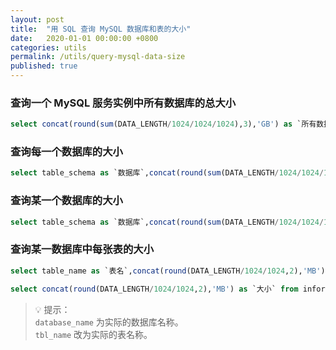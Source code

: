 ```yaml
---
layout: post
title:  "用 SQL 查询 MySQL 数据库和表的大小"
date:   2020-01-01 00:00:00 +0800
categories: utils
permalink: /utils/query-mysql-data-size
published: true
---
```


### 查询一个 MySQL 服务实例中所有数据库的总大小

```sql
select concat(round(sum(DATA_LENGTH/1024/1024/1024),3),'GB') as `所有数据库的总大小` from information_schema.TABLES;
```

### 查询每一个数据库的大小

```sql
select table_schema as `数据库`,concat(round(sum(DATA_LENGTH/1024/1024/1024),3),'GB') as `大小` from information_schema.TABLES group by table_schema;
```

### 查询某一个数据库的大小

```sql
select table_schema as `数据库`,concat(round(sum(DATA_LENGTH/1024/1024/1024),3),'GB') as `大小` from information_schema.TABLES where table_schema='database_name';
```

### 查询某一数据库中每张表的大小

```sql
select table_name as `表名`,concat(round(DATA_LENGTH/1024/1024,2),'MB') as `大小` from information_schema.TABLES where table_schema='database_name';
```

```sql
select concat(round(DATA_LENGTH/1024/1024,2),'MB') as `大小` from information_schema.TABLES where table_schema='database_name' and table_name='tbl_name';
```

> 💡 提示：  
> `database_name` 为实际的数据库名称。  
> `tbl_name` 改为实际的表名称。
